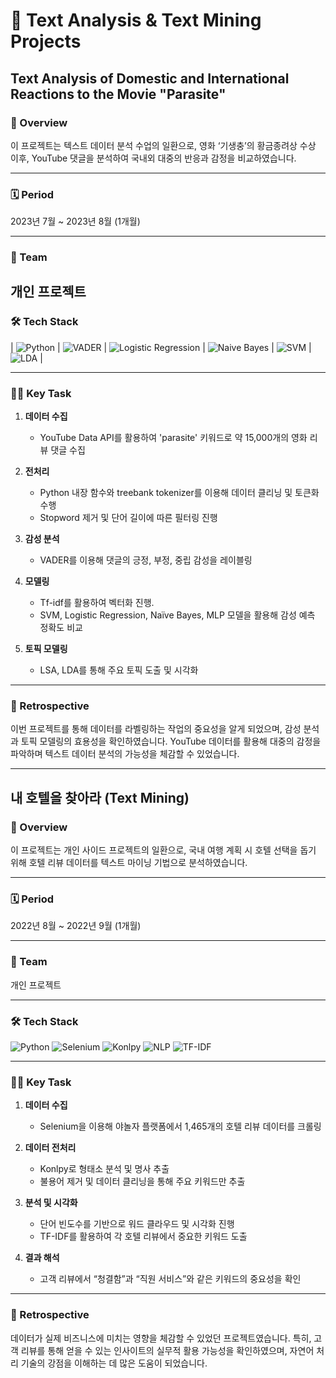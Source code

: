 # 📝 Text Analysis & Text Mining Projects

## Text Analysis of Domestic and International Reactions to the Movie "Parasite"

### 📖 Overview
이 프로젝트는 텍스트 데이터 분석 수업의 일환으로, 영화 ‘기생충’의 황금종려상 수상 이후, YouTube 댓글을 분석하여 국내외 대중의 반응과 감정을 비교하였습니다.

---

### 🗓️ Period
2023년 7월 ~ 2023년 8월 (1개월)

---

### 👥 Team
개인 프로젝트 
---

### 🛠️ Tech Stack
| ![Python](https://img.shields.io/badge/Python-3776AB?style=for-the-badge&logo=python&logoColor=white) | ![VADER](https://img.shields.io/badge/VADER-NLP-green?style=for-the-badge) | ![Logistic Regression](https://img.shields.io/badge/Logistic%20Regression-FF6F00?style=for-the-badge) | ![Naive Bayes](https://img.shields.io/badge/Naive%20Bayes-blue?style=for-the-badge) | ![SVM](https://img.shields.io/badge/SVM-purple?style=for-the-badge) | ![LDA](https://img.shields.io/badge/LDA-orange?style=for-the-badge) |

---

### 🧑‍💻 Key Task
1. **데이터 수집**
   - YouTube Data API를 활용하여 'parasite' 키워드로 약 15,000개의 영화 리뷰 댓글 수집

2. **전처리**
   - Python 내장 함수와 treebank tokenizer를 이용해 데이터 클리닝 및 토큰화 수행
   - Stopword 제거 및 단어 길이에 따른 필터링 진행

3. **감성 분석**
   - VADER를 이용해 댓글의 긍정, 부정, 중립 감성을 레이블링

4. **모델링**
   - Tf-idf를 활용하여 벡터화 진행.
   - SVM, Logistic Regression, Naïve Bayes, MLP 모델을 활용해 감성 예측 정확도 비교

5. **토픽 모델링**
   - LSA, LDA를 통해 주요 토픽 도출 및 시각화

---

### 🌟 Retrospective
이번 프로젝트를 통해 데이터를 라벨링하는 작업의 중요성을 알게 되었으며, 감성 분석과 토픽 모델링의 효용성을 확인하였습니다. YouTube 데이터를 활용해 대중의 감정을 파악하며 텍스트 데이터 분석의 가능성을 체감할 수 있었습니다.

---

## 내 호텔을 찾아라 (Text Mining)

### 📖 Overview
이 프로젝트는 개인 사이드 프로젝트의 일환으로, 국내 여행 계획 시 호텔 선택을 돕기 위해 호텔 리뷰 데이터를 텍스트 마이닝 기법으로 분석하였습니다.

---

### 🗓️ Period
2022년 8월 ~ 2022년 9월 (1개월)

---

### 👥 Team
개인 프로젝트 

---

### 🛠️ Tech Stack
![Python](https://img.shields.io/badge/Python-3776AB?style=for-the-badge&logo=python&logoColor=white) ![Selenium](https://img.shields.io/badge/Selenium-43B02A?style=for-the-badge&logo=selenium&logoColor=white) 
![Konlpy](https://img.shields.io/badge/Konlpy-00BFFF?style=for-the-badge) ![NLP](https://img.shields.io/badge/NLP-blue?style=for-the-badge) ![TF-IDF](https://img.shields.io/badge/TF%2DIDF-yellowgreen?style=for-the-badge)

---

### 🧑‍💻 Key Task
1. **데이터 수집**
   - Selenium을 이용해 야놀자 플랫폼에서 1,465개의 호텔 리뷰 데이터를 크롤링

2. **데이터 전처리**
   - Konlpy로 형태소 분석 및 명사 추출
   - 불용어 제거 및 데이터 클리닝을 통해 주요 키워드만 추출

3. **분석 및 시각화**
   - 단어 빈도수를 기반으로 워드 클라우드 및 시각화 진행
   - TF-IDF를 활용하여 각 호텔 리뷰에서 중요한 키워드 도출

4. **결과 해석**
   - 고객 리뷰에서 “청결함”과 “직원 서비스”와 같은 키워드의 중요성을 확인

---

### 🌟 Retrospective
데이터가 실제 비즈니스에 미치는 영향을 체감할 수 있었던 프로젝트였습니다. 특히, 고객 리뷰를 통해 얻을 수 있는 인사이트의 실무적 활용 가능성을 확인하였으며, 자연어 처리 기술의 강점을 이해하는 데 많은 도움이 되었습니다.
